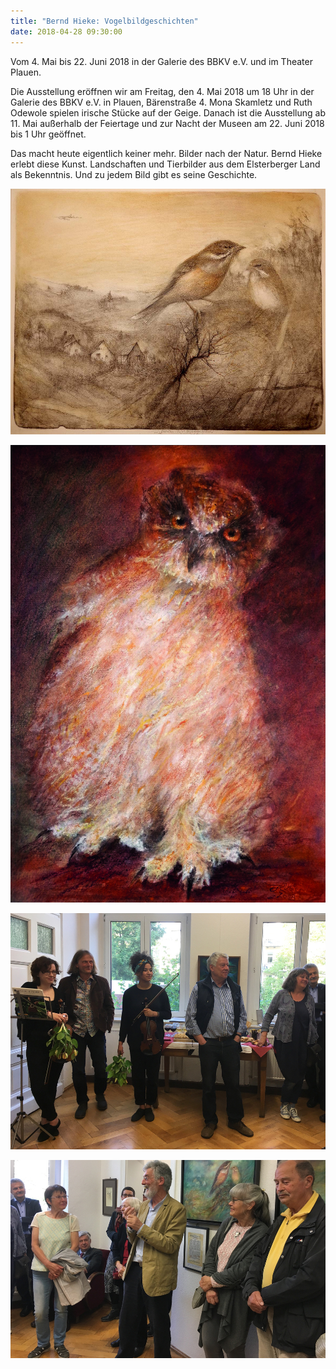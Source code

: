 ```yaml
---
title: "Bernd Hieke: Vogelbildgeschichten"
date: 2018-04-28 09:30:00
---
```

Vom 4. Mai bis 22. Juni 2018 in der Galerie des BBKV e.V. und im Theater Plauen.

Die Ausstellung eröffnen wir am Freitag, den 4. Mai 2018 um 18 Uhr in der Galerie des BBKV e.V. in Plauen, Bärenstraße 4. Mona Skamletz und Ruth Odewole spielen irische Stücke auf der Geige. Danach ist die Ausstellung ab 11. Mai außerhalb der Feiertage und zur Nacht der Museen am 22. Juni 2018 bis 1 Uhr geöffnet.

Das macht heute eigentlich keiner mehr. Bilder nach der Natur. Bernd Hieke erlebt diese Kunst. Landschaften und Tierbilder aus dem Elsterberger Land als Bekenntnis. Und zu jedem Bild gibt es seine Geschichte.

![Bernd Hieke: Vogel](/img/bernd-hieke-vogelbildgeschichten/bernd-hieke-1.jpg)

![Bernd Hieke: Eule](/img/bernd-hieke-vogelbildgeschichten/bernd-hieke-3.jpg)

![Ausstellungseröffnung: Gruppenbild](/img/bernd-hieke-vogelbildgeschichten/ausstellung-hieke-1.jpg)

![Ausstellungseröffnung: Bernd Hieke](/img/bernd-hieke-vogelbildgeschichten/ausstellung-hieke-2.jpg)
